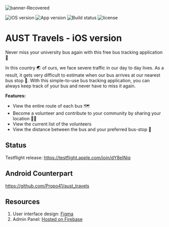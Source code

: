 ![banner-Recovered](https://user-images.githubusercontent.com/46298019/147356803-8389a230-bc82-42f0-90ba-5b5a12ad10ed.png)

<img src="https://img.shields.io/badge/iOS-13.0-orange" alt="iOS version"/></a>
<img src="https://img.shields.io/badge/Version-0.0.2-yellow" alt="App version"/></a>
<img src="https://travis-ci.org/steverichey/google-play-badge-svg.svg?branch=master" alt="Build status">
<img src="https://img.shields.io/badge/license-MIT-orange" alt="license"/></a>

# AUST Travels - iOS version

Never miss your university bus again with this free bus tracking application 🚌

In this country 🌏 of ours, we face severe traffic in our day to day lives. As a result, it gets very difficult to estimate when our bus arrives at our nearest bus stop 🚏. With this simple-to-use bus tracking application, you can always keep track of your bus and never have to miss it again.

**Features:**
- View the entire route of each bus 🗺️
- Become a volunteer and contribute to your community by sharing your location 🙋‍♂️
- View the current list of the volunteers
- View the distance between the bus and your preferred bus-stop 📍

## Status
Testflight release: https://testflight.apple.com/join/dY8eINiq

## Android Counterpart
https://github.com/Propo41/aust_travels

## Resources

1. User interface design: [Figma](https://www.figma.com/file/kBarxgD5M27m2v9LG5J9W6/Bus?node-id=257%3A344)
2. Admin Panel: [Hosted on Firebase](https://aust-travels.firebaseapp.com)
